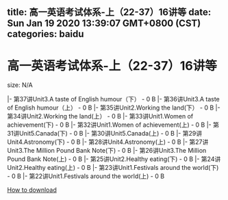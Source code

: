
title: 高一英语考试体系-上（22-37）16讲等
date: Sun Jan 19 2020 13:39:07 GMT+0800 (CST)    
categories: baidu
---

# 高一英语考试体系-上（22-37）16讲等
size: N/A
 
 
|- 第37讲Unit3.A taste of English humour（下） - 0 B
|- 第36讲Unit3.A taste of English humour（上） - 0 B
|- 第35讲Unit2.Working the land(下） - 0 B
|- 第34讲Unit2.Working the land(上） - 0 B
|- 第33讲Unit1.Women of achievement(下) - 0 B
|- 第32讲Unit1.Women of achievement(上) - 0 B
|- 第31讲Unit5.Canada(下) - 0 B
|- 第30讲Unit5.Canada(上) - 0 B
|- 第29讲Unit4.Astronomy(下) - 0 B
|- 第28讲Unit4.Astronomy(上) - 0 B
|- 第27讲Unit3.The Million Pound Bank Note(下) - 0 B
|- 第26讲Unit3.The Million Pound Bank Note(上) - 0 B
|- 第25讲Unit2.Healthy eating(下) - 0 B
|- 第24讲Unit2.Healthy eating(上) - 0 B
|- 第23讲Unit1.Festivals around the world(下) - 0 B
|- 第22讲Unit1.Festivals around the world(上) - 0 B

[How to download](https://bpcam.bemobtrk.com/go/2ceec3aa-1ca2-46d6-b9ff-aaa5c184517c?jno=1078)